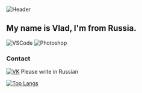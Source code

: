 ![Header](https://github.com/Aronakich/Aronakich/blob/main/assets/header.gif)

## My name is Vlad, I'm from Russia.

![VSCode](https://img.shields.io/badge/-VSCode-2B2B30?style=for-the-badge&logo=visualstudiocode&logoColor=24ABEB)
![Photoshop](https://img.shields.io/badge/-Photoshop-001D34?style=for-the-badge&logo=adobe-photoshop&logoColor=31A8FF)

### Contact
[![VK](https://img.shields.io/badge/-VK-0077FF?style=for-the-badge&logo=vk&logoColor=FFFFFF)](https://vk.com/dlaremme)
Please write in Russian  

[![Top Langs](https://github-readme-stats.vercel.app/api/top-langs/?username=aronakich&layout=compact&theme=dracula&count_private=true)](https://github.com/anuraghazra/github-readme-stats)

